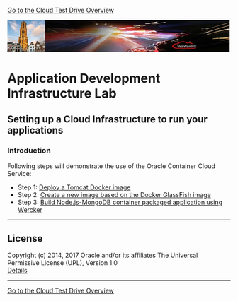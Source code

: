 
[Go to the Cloud Test Drive Overview](../README.md)

![](../common/images/customer.logo2.png)

# Application Development Infrastructure Lab #

## Setting up a Cloud Infrastructure to run your applications ##

### Introduction ###

Following steps will demonstrate the use of the Oracle Container Cloud Service:
- Step 1: [Deploy a Tomcat Docker image](container/tomcat_deploy.md)
- Step 2: [Create a new image based on the Docker GlassFish image](container/glassfish_import.md)
- Step 3: [Build Node.js-MongoDB container packaged application using Wercker](container/wercker.md)


---

## License ##
Copyright (c) 2014, 2017 Oracle and/or its affiliates
The Universal Permissive License (UPL), Version 1.0   
[Details](../common/license.md)

---
[Go to the Cloud Test Drive Overview](../README.md)
